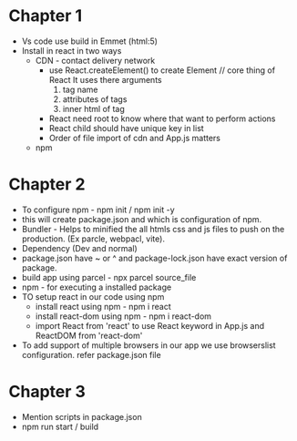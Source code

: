 # Chapter 1
- Vs code use build in Emmet (html:5)
- Install in react in two ways 
    - CDN - contact delivery network
        - use React.createElement() to create Element // core thing of React
            It uses there arguments 
            1. tag name
            2. attributes of tags
            3. inner html of tag
        - React need root to know where that want to perform actions
        - React child should have unique key in list
        - Order of file import of cdn and App.js matters
    - npm

# Chapter 2
- To configure npm - npm init / npm init -y
- this will create package.json and which is configuration of npm.
- Bundler - Helps to minified the all htmls css and js files to push on the production. (Ex parcle, webpacl, vite).
- Dependency (Dev and normal)
- package.json have ~ or ^ and package-lock.json have exact version of package.
- build app using parcel - npx parcel source_file
- npm - for executing a installed package
- TO setup react in our code using npm
    - install react using npm - npm i react
    - install react-dom using npm - npm i react-dom
    - import React from 'react' to use React keyword in App.js and ReactDOM from 'react-dom'
- To add support of multiple browsers in our app we use browserslist configuration. refer package.json file

# Chapter 3

- Mention scripts in package.json
- npm run start / build